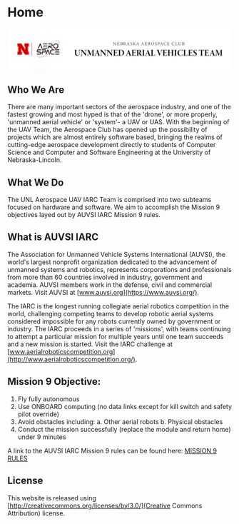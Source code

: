 # Home
![](images/home_logo.png)

## Who We Are

There are many important sectors of the aerospace industry, and one of the fastest growing and most hyped is that of the 'drone', or more properly, 'unmanned aerial vehicle' or 'system'- a UAV or UAS. With the beginning of the UAV Team, the Aerospace Club has opened up the possibility of projects which are almost entirely software based, bringing the realms of cutting-edge aerospace development directly to students of Computer Science and Computer and Software Engineering at the University of Nebraska-Lincoln.

## What We Do

The UNL Aerospace UAV IARC Team is comprised into two subteams focused on hardware and software. We aim to accomplish the Mission 9 objectives layed out by AUVSI IARC Mission 9 rules.


## What is AUVSI IARC

The Association for Unmanned Vehicle Systems International (AUVSI), the world's largest nonprofit organization dedicated to the advancement of unmanned systems and robotics, represents corporations and professionals from more than 60 countries involved in industry, government and academia. AUVSI members work in the defense, civil and commercial markets. Visit AUVSI at [www.auvsi.org](https://www.auvsi.org/).

The IARC is the longest running collegiate aerial robotics competition in the world, challenging competing teams to develop robotic aerial systems considered impossible for any robots currently owned by government or industry. The IARC proceeds in a series of 'missions', with teams continuing to attempt a particular mission for multiple years until one team succeeds and a new mission is started. Visit the IARC challenge at [www.aerialroboticscompetition.org](http://www.aerialroboticscompetition.org/).

## Mission 9 Objective:
1. Fly fully autonomous
2. Use ONBOARD computing (no data links except for kill switch and safety pilot override)
3. Avoid obstacles including:
a. Other aerial robots
b. Physical obstacles
4. Conduct the mission successfully (replace the module and return home) under 9 minutes

A link to the AUVSI IARC Mission 9 rules can be found here:  [MISSION 9 RULES](http://www.aerialroboticscompetition.org/rules.php)


## License

This website is released using [http://creativecommons.org/licenses/by/3.0/](Creative Commons Attribution) license.
